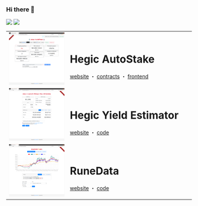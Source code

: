 ### Hi there 👋

![](https://img.shields.io/twitter/follow/Larrypcdotcom?label=follow%20on%20twitter&style=for-the-badge&logo=twitter)
![](https://img.shields.io/github/followers/Larrypcdotcom?label=follow%20on%20GitHub&style=for-the-badge&logo=github)

<table>
  <tr>
    <td width="300">
      <img src="images/hegic-autostake.compressed.png">
    </td>
    <td width="500">
      <h1>Hegic AutoStake</h1>
      <a href="http://hegic.autostake.co/">website</a>
      ・
      <a href="https://github.com/Larrypcdotcom/hegic-autostake">contracts</a>
      ・
      <a href="https://github.com/Larrypcdotcom/hegic-autostake-frontend">frontend</a>
    </td>
  </tr>
  <tr>
    <td width="300">
      <img src="images/hegic-yield-estimator.compressed.png">
    </td>
    <td width="500">
      <h1>Hegic Yield Estimator</h1>
      <a href="https://larrypcdotcom.github.io/hegic-yield-estimator/">website</a>
      ・
      <a href="https://github.com/Larrypcdotcom/hegic-yield-estimator">code</a>
    </td>
  </tr>
  <tr>
    <td width="300">
      <img src="images/runedata.compressed.png">
    </td>
    <td width="500">
      <h1>RuneData</h1>
      <a href="https://runedata.info/">website</a>
      ・
      <a href="https://github.com/Larrypcdotcom/runedata">code</a>
    </td>
  </tr>
</table>
